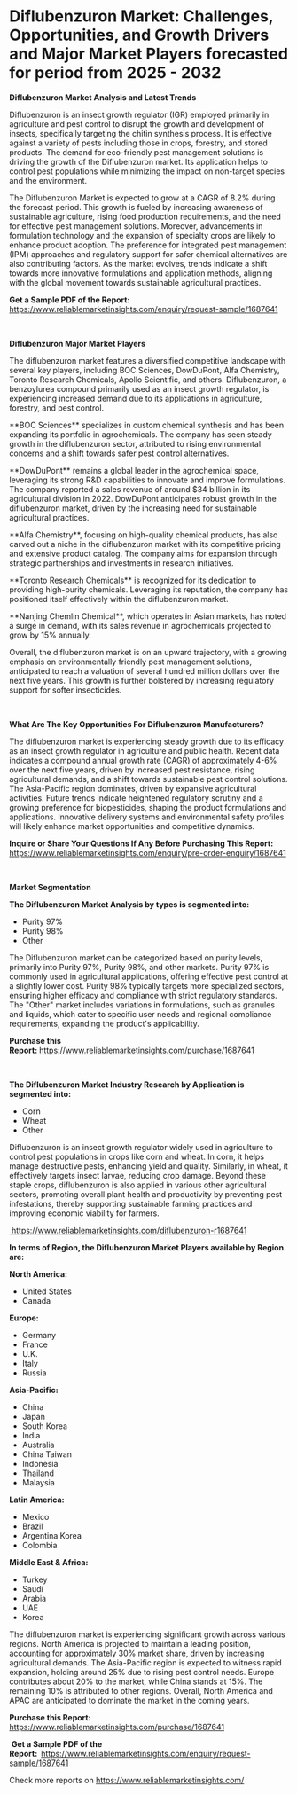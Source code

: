 <p><h1>Diflubenzuron Market: Challenges, Opportunities, and Growth Drivers and Major Market Players forecasted for period from 2025 - 2032</h1></p><p><strong>Diflubenzuron Market Analysis and Latest Trends</strong></p>
<p><p>Diflubenzuron is an insect growth regulator (IGR) employed primarily in agriculture and pest control to disrupt the growth and development of insects, specifically targeting the chitin synthesis process. It is effective against a variety of pests including those in crops, forestry, and stored products. The demand for eco-friendly pest management solutions is driving the growth of the Diflubenzuron market. Its application helps to control pest populations while minimizing the impact on non-target species and the environment.</p><p>The Diflubenzuron Market is expected to grow at a CAGR of 8.2% during the forecast period. This growth is fueled by increasing awareness of sustainable agriculture, rising food production requirements, and the need for effective pest management solutions. Moreover, advancements in formulation technology and the expansion of specialty crops are likely to enhance product adoption. The preference for integrated pest management (IPM) approaches and regulatory support for safer chemical alternatives are also contributing factors. As the market evolves, trends indicate a shift towards more innovative formulations and application methods, aligning with the global movement towards sustainable agricultural practices.</p></p>
<p><strong>Get a Sample PDF of the Report:&nbsp;</strong> <a href="https://www.reliablemarketinsights.com/enquiry/request-sample/1687641?utm_campaign=1894&utm_medium=2&utm_source=Github&utm_content=ia&utm_term=02042025&utm_id=diflubenzuron">https://www.reliablemarketinsights.com/enquiry/request-sample/1687641</a></p>
<p>&nbsp;</p>
<p><strong>Diflubenzuron Major Market Players</strong></p>
<p><p>The diflubenzuron market features a diversified competitive landscape with several key players, including BOC Sciences, DowDuPont, Alfa Chemistry, Toronto Research Chemicals, Apollo Scientific, and others. Diflubenzuron, a benzoylurea compound primarily used as an insect growth regulator, is experiencing increased demand due to its applications in agriculture, forestry, and pest control.</p><p>**BOC Sciences** specializes in custom chemical synthesis and has been expanding its portfolio in agrochemicals. The company has seen steady growth in the diflubenzuron sector, attributed to rising environmental concerns and a shift towards safer pest control alternatives.</p><p>**DowDuPont** remains a global leader in the agrochemical space, leveraging its strong R&D capabilities to innovate and improve formulations. The company reported a sales revenue of around $34 billion in its agricultural division in 2022. DowDuPont anticipates robust growth in the diflubenzuron market, driven by the increasing need for sustainable agricultural practices.</p><p>**Alfa Chemistry**, focusing on high-quality chemical products, has also carved out a niche in the diflubenzuron market with its competitive pricing and extensive product catalog. The company aims for expansion through strategic partnerships and investments in research initiatives.</p><p>**Toronto Research Chemicals** is recognized for its dedication to providing high-purity chemicals. Leveraging its reputation, the company has positioned itself effectively within the diflubenzuron market. </p><p>**Nanjing Chemlin Chemical**, which operates in Asian markets, has noted a surge in demand, with its sales revenue in agrochemicals projected to grow by 15% annually.</p><p>Overall, the diflubenzuron market is on an upward trajectory, with a growing emphasis on environmentally friendly pest management solutions, anticipated to reach a valuation of several hundred million dollars over the next five years. This growth is further bolstered by increasing regulatory support for softer insecticides.</p></p>
<p>&nbsp;</p>
<p><strong>What Are The Key Opportunities For Diflubenzuron Manufacturers?</strong></p>
<p><p>The diflubenzuron market is experiencing steady growth due to its efficacy as an insect growth regulator in agriculture and public health. Recent data indicates a compound annual growth rate (CAGR) of approximately 4-6% over the next five years, driven by increased pest resistance, rising agricultural demands, and a shift towards sustainable pest control solutions. The Asia-Pacific region dominates, driven by expansive agricultural activities. Future trends indicate heightened regulatory scrutiny and a growing preference for biopesticides, shaping the product formulations and applications. Innovative delivery systems and environmental safety profiles will likely enhance market opportunities and competitive dynamics.</p></p>
<p><strong>Inquire or Share Your Questions If Any Before Purchasing This Report:</strong> <a href="https://www.reliablemarketinsights.com/enquiry/pre-order-enquiry/1687641?utm_campaign=1894&utm_medium=2&utm_source=Github&utm_content=ia&utm_term=02042025&utm_id=diflubenzuron">https://www.reliablemarketinsights.com/enquiry/pre-order-enquiry/1687641</a></p>
<p>&nbsp;</p>
<p><strong>Market Segmentation</strong></p>
<p><strong>The Diflubenzuron Market Analysis by types is segmented into:</strong></p>
<p><ul><li>Purity 97%</li><li>Purity 98%</li><li>Other</li></ul></p>
<p><p>The Diflubenzuron market can be categorized based on purity levels, primarily into Purity 97%, Purity 98%, and other markets. Purity 97% is commonly used in agricultural applications, offering effective pest control at a slightly lower cost. Purity 98% typically targets more specialized sectors, ensuring higher efficacy and compliance with strict regulatory standards. The "Other" market includes variations in formulations, such as granules and liquids, which cater to specific user needs and regional compliance requirements, expanding the product's applicability.</p></p>
<p><strong>Purchase this Report:&nbsp;</strong><a href="https://www.reliablemarketinsights.com/purchase/1687641?utm_campaign=1894&utm_medium=2&utm_source=Github&utm_content=ia&utm_term=02042025&utm_id=diflubenzuron">https://www.reliablemarketinsights.com/purchase/1687641</a></p>
<p>&nbsp;</p>
<p><strong>The Diflubenzuron Market Industry Research by Application is segmented into:</strong></p>
<p><ul><li>Corn</li><li>Wheat</li><li>Other</li></ul></p>
<p><p>Diflubenzuron is an insect growth regulator widely used in agriculture to control pest populations in crops like corn and wheat. In corn, it helps manage destructive pests, enhancing yield and quality. Similarly, in wheat, it effectively targets insect larvae, reducing crop damage. Beyond these staple crops, diflubenzuron is also applied in various other agricultural sectors, promoting overall plant health and productivity by preventing pest infestations, thereby supporting sustainable farming practices and improving economic viability for farmers.</p></p>
<p><a href="https://www.reliablemarketinsights.com/diflubenzuron-r1687641?utm_campaign=1894&utm_medium=2&utm_source=Github&utm_content=ia&utm_term=02042025&utm_id=diflubenzuron">&nbsp;https://www.reliablemarketinsights.com/diflubenzuron-r1687641</a></p>
<p><strong>In terms of Region, the Diflubenzuron Market Players available by Region are:</strong></p>
<p>
    <p> <strong> North America: </strong>
        <ul>
            <li>United States</li>
            <li>Canada</li>
        </ul>
        </p> 
    <p> <strong> Europe: </strong>
        <ul>
            <li>Germany</li>
            <li>France</li>
            <li>U.K.</li>
            <li>Italy</li>
            <li>Russia</li>
        </ul>
        </p> 
    <p> <strong> Asia-Pacific: </strong>
        <ul>
            <li>China</li>
            <li>Japan</li>
            <li>South Korea</li>
            <li>India</li>
            <li>Australia</li>
            <li>China Taiwan</li>
            <li>Indonesia</li>
            <li>Thailand</li>
            <li>Malaysia</li>
        </ul>
        </p> 
    <p> <strong> Latin America: </strong>
        <ul>
            <li>Mexico</li>
            <li>Brazil</li>
            <li>Argentina Korea</li>
            <li>Colombia</li>
        </ul>
        </p> 
    <p> <strong> Middle East & Africa: </strong>
        <ul>
            <li>Turkey</li>
            <li>Saudi</li>
            <li>Arabia</li>
            <li>UAE</li>
            <li>Korea</li>
        </ul>
    </p>
    </p>
<p><p>The diflubenzuron market is experiencing significant growth across various regions. North America is projected to maintain a leading position, accounting for approximately 30% market share, driven by increasing agricultural demands. The Asia-Pacific region is expected to witness rapid expansion, holding around 25% due to rising pest control needs. Europe contributes about 20% to the market, while China stands at 15%. The remaining 10% is attributed to other regions. Overall, North America and APAC are anticipated to dominate the market in the coming years.</p></p>
<p><strong>Purchase this Report: </strong><a href="https://www.reliablemarketinsights.com/purchase/1687641?utm_campaign=1894&utm_medium=2&utm_source=Github&utm_content=ia&utm_term=02042025&utm_id=diflubenzuron">https://www.reliablemarketinsights.com/purchase/1687641</a></p>
<p>&nbsp;<strong>Get a Sample PDF of the Report:&nbsp;&nbsp;</strong><a href="https://www.reliablemarketinsights.com/enquiry/request-sample/1687641?utm_campaign=1894&utm_medium=2&utm_source=Github&utm_content=ia&utm_term=02042025&utm_id=diflubenzuron">https://www.reliablemarketinsights.com/enquiry/request-sample/1687641</a></p>
<p><strong></strong></p>
<p>Check more reports on <a href="https://www.reliablemarketinsights.com/?utm_campaign=1894&utm_medium=2&utm_source=Github&utm_content=ia&utm_term=02042025&utm_id=diflubenzuron">https://www.reliablemarketinsights.com/</a></p>